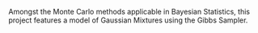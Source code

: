 Amongst the Monte Carlo methods applicable in Bayesian Statistics, this project features a model of Gaussian Mixtures using the Gibbs Sampler.
